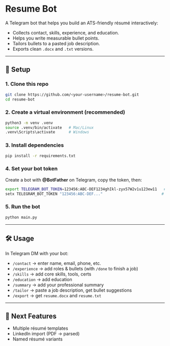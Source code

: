 # Resume Bot

A Telegram bot that helps you build an ATS-friendly résumé interactively:
- Collects contact, skills, experience, and education.
- Helps you write measurable bullet points.
- Tailors bullets to a pasted job description.
- Exports clean `.docx` and `.txt` versions.

---

## 🚀 Setup

### 1. Clone this repo
```bash
git clone https://github.com/<your-username>/resume-bot.git
cd resume-bot
```

### 2. Create a virtual environment (recommended)
```bash
python3 -m venv .venv
source .venv/bin/activate   # Mac/Linux
.venv\Scripts\activate      # Windows
```

### 3. Install dependencies
```bash
pip install -r requirements.txt
```

### 4. Set your bot token
Create a bot with **@BotFather** on Telegram, copy the token, then:
```bash
export TELEGRAM_BOT_TOKEN=123456:ABC-DEF1234ghIkl-zyx57W2v1u123ew11   # Mac/Linux
setx TELEGRAM_BOT_TOKEN "123456:ABC-DEF..."                          # Windows
```

### 5. Run the bot
```bash
python main.py
```

---

## 🛠️ Usage
In Telegram DM with your bot:

- `/contact` → enter name, email, phone, etc.
- `/experience` → add roles & bullets (with `/done` to finish a job)
- `/skills` → add core skills, tools, certs
- `/education` → add education
- `/summary` → add your professional summary
- `/tailor` → paste a job description, get bullet suggestions
- `/export` → get `resume.docx` and `resume.txt`

---

## 📌 Next Features
- Multiple résumé templates
- LinkedIn import (PDF → parsed)
- Named résumé variants
